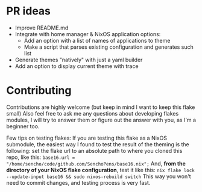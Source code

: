 # PR ideas
- Improve README.md
- Integrate with home manager & NixOS application options:
  - Add an option with a list of names of applications to theme
  - Make a script that parses existing configuration and generates such list
- Generate themes "natively" with just a yaml builder
- Add an option to display current theme with trace

# Contributing
Contributions are highly welcome (but keep in mind I want to keep this flake small)
Also feel free to ask me any questions about developing flakes modules,
I will try to answer them or figure out the answer with you, as I'm a beginner too.

Few tips on testing flakes:
If you are testing this flake as a NixOS submodule, the easiest way I found to test the result
of the theming is the following: set the flake url to an absolute path to where you cloned this repo, like this:
`base16.url = "/home/sencho/code/github.com/SenchoPens/base16.nix";`
And, **from the directory of your NixOS flake configuration**, test it like this:
`nix flake lock --update-input base16 && sudo nixos-rebuild switch`
This way you won't need to commit changes, and testing process is very fast.
